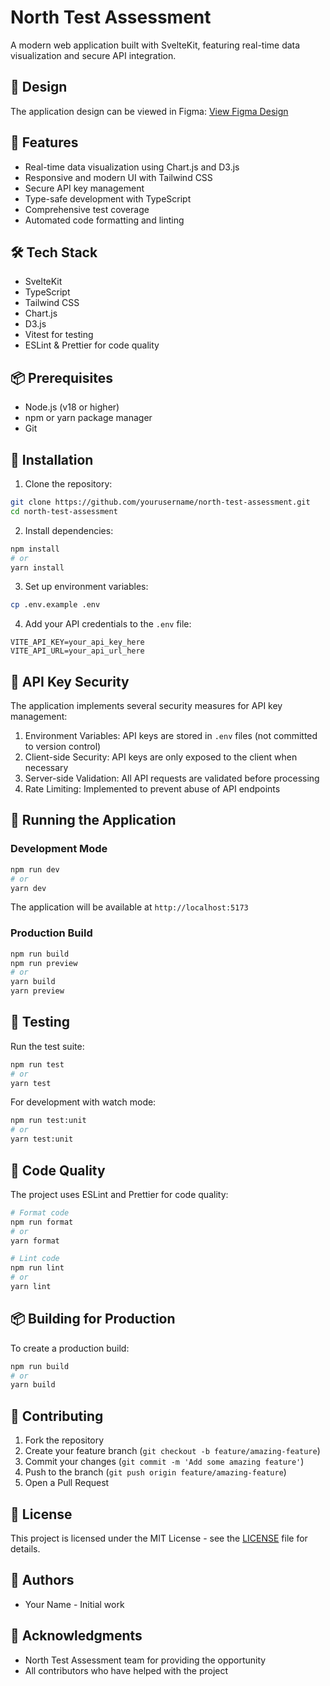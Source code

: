 # North Test Assessment

A modern web application built with SvelteKit, featuring real-time data visualization and secure API integration.

## 🎨 Design

The application design can be viewed in Figma:
[View Figma Design](https://www.figma.com/file/your-design-file)

## 🚀 Features

- Real-time data visualization using Chart.js and D3.js
- Responsive and modern UI with Tailwind CSS
- Secure API key management
- Type-safe development with TypeScript
- Comprehensive test coverage
- Automated code formatting and linting

## 🛠️ Tech Stack

- SvelteKit
- TypeScript
- Tailwind CSS
- Chart.js
- D3.js
- Vitest for testing
- ESLint & Prettier for code quality

## 📦 Prerequisites

- Node.js (v18 or higher)
- npm or yarn package manager
- Git

## 🔧 Installation

1. Clone the repository:

```bash
git clone https://github.com/yourusername/north-test-assessment.git
cd north-test-assessment
```

2. Install dependencies:

```bash
npm install
# or
yarn install
```

3. Set up environment variables:

```bash
cp .env.example .env
```

4. Add your API credentials to the `.env` file:

```env
VITE_API_KEY=your_api_key_here
VITE_API_URL=your_api_url_here
```

## 🔐 API Key Security

The application implements several security measures for API key management:

1. Environment Variables: API keys are stored in `.env` files (not committed to version control)
2. Client-side Security: API keys are only exposed to the client when necessary
3. Server-side Validation: All API requests are validated before processing
4. Rate Limiting: Implemented to prevent abuse of API endpoints

## 🚀 Running the Application

### Development Mode

```bash
npm run dev
# or
yarn dev
```

The application will be available at `http://localhost:5173`

### Production Build

```bash
npm run build
npm run preview
# or
yarn build
yarn preview
```

## 🧪 Testing

Run the test suite:

```bash
npm run test
# or
yarn test
```

For development with watch mode:

```bash
npm run test:unit
# or
yarn test:unit
```

## 📝 Code Quality

The project uses ESLint and Prettier for code quality:

```bash
# Format code
npm run format
# or
yarn format

# Lint code
npm run lint
# or
yarn lint
```

## 📦 Building for Production

To create a production build:

```bash
npm run build
# or
yarn build
```

## 🤝 Contributing

1. Fork the repository
2. Create your feature branch (`git checkout -b feature/amazing-feature`)
3. Commit your changes (`git commit -m 'Add some amazing feature'`)
4. Push to the branch (`git push origin feature/amazing-feature`)
5. Open a Pull Request

## 📄 License

This project is licensed under the MIT License - see the [LICENSE](LICENSE) file for details.

## 👥 Authors

- Your Name - Initial work

## 🙏 Acknowledgments

- North Test Assessment team for providing the opportunity
- All contributors who have helped with the project
